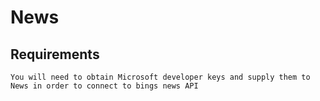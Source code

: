 # News
## Requirements
```
You will need to obtain Microsoft developer keys and supply them to News in order to connect to bings news API
```
